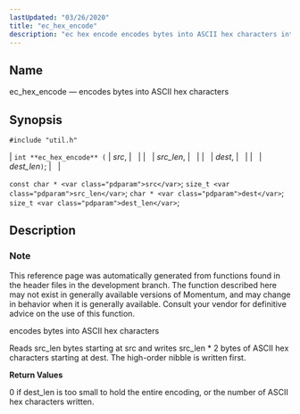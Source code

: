 ```yaml
---
lastUpdated: "03/26/2020"
title: "ec_hex_encode"
description: "ec hex encode encodes bytes into ASCII hex characters int ec hex encode src src len dest dest len const char src size t src len char dest size t dest len This reference page was automatically generated from functions found in the header files in the development branch The..."
---
```


<a name="apis.ec_hex_encode"></a> 
## Name

ec_hex_encode — encodes bytes into ASCII hex characters

## Synopsis

`#include "util.h"`

| `int **ec_hex_encode** (` | <var class="pdparam">src</var>, |   |
|   | <var class="pdparam">src_len</var>, |   |
|   | <var class="pdparam">dest</var>, |   |
|   | <var class="pdparam">dest_len</var>`)`; |   |

`const char * <var class="pdparam">src</var>`;
`size_t <var class="pdparam">src_len</var>`;
`char * <var class="pdparam">dest</var>`;
`size_t <var class="pdparam">dest_len</var>`;<a name="idp63911872"></a> 
## Description

### Note

This reference page was automatically generated from functions found in the header files in the development branch. The function described here may not exist in generally available versions of Momentum, and may change in behavior when it is generally available. Consult your vendor for definitive advice on the use of this function.

encodes bytes into ASCII hex characters

Reads src_len bytes starting at src and writes src_len * 2 bytes of ASCII hex characters starting at dest. The high-order nibble is written first.

**<a name="idp63915344"></a> Return Values**

0 if dest_len is too small to hold the entire encoding, or the number of ASCII hex characters written.
